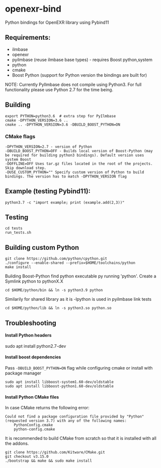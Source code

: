 # openexr-bind

Python bindings for OpenEXR library using Pybind11

## Requirements:
- ilmbase
- openexr
- pyilmbase (reuse ilmbase base types) - requires Boost python,system
- python
- cmake
- Boost Python (support for Python version the bindings are built for)

NOTE: Currently PyIlmbase does not compile using Python3.
For full functionality please use Python 2.7 for the time being. 

## Building 
```
export PYTHON=python3.6  # extra step for PyIlmbase
cmake -DPYTHON_VERSION=3.6 ..
cmake .. -DPYTHON_VERSION=3.6 -DBUILD_BOOST_PYTHON=ON
```
### CMake flags
```
-DPYTHON_VERSION=2.7 - version of Python
-DBUILD_BOOST_PYTHON=OFF - Builds local version of Boost-Python (may be required for building python3 bindings). Default version uses system Boost 
-DOFFLINE=OFF Uses tar.gz files located in the root of the projects. Skip download step.
-DUSE_CUSTOM_PYTHON="" Specify custom version of Python to build bindings. The version has to match -DPYTHON_VERSION flag
```

## Example (testing Pybind11):
```
python3.7 -c "import example; print (example.add(2,3))"
```

## Testing
```
cd tests
run_tests.sh
```

## Building custom Python
```
git clone https://github.com/python/cpython.git
./configure --enable-shared --prefix=$HOME/toolchains/python
make install
```
Building Boost-Python find python executable py running 'python'. Create a Symlink  python to pythonX.X
```
cd $HOME/python/bin && ln -s python3.9 python
```
Similarily for shared library as it is -lpython is used in pyilmbase link tests
```
cd $HOME/python/lib && ln -s python3.so python.so
```

## Troubleshooting

#### Install Python headers
sudo apt install python2.7-dev

#### Install boost dependencies
Pass ```-DBUILD_BOOST_PYTHON=ON``` flag while configuring cmake or install with package manager
```
sudo apt install libboost-system1.60-dev/oldstable
sudo apt install libboost-python1.60-dev/oldstable
```
#### Install Python CMake files
In case CMake returns the following error:
```
Could not find a package configuration file provided by "Python" (requested version 3.7) with any of the following names:
    PythonConfig.cmake
    python-config.cmake
```
It is recommended to build CMake from scratch so that it is installed with all the addons.
```
git clone https://github.com/Kitware/CMake.git
git checkout v3.15.0
./bootstrap && make && sudo make install
```


